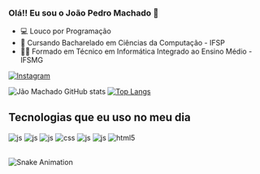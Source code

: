 ### Olá!! Eu sou o João Pedro Machado 👋

- 💻 Louco por Programação
- 📘 Cursando Bacharelado em Ciências da Computação - IFSP
- 👨‍🎓 Formado em Técnico em Informática Integrado ao Ensino Médio - IFSMG

[![Instagram](https://img.shields.io/badge/Instagram-E4405F?style=for-the-badge&logo=instagram&logoColor=white)](https://instagram.com/machado.jp_/)

![Jão Machado GitHub stats](https://github-readme-stats.vercel.app/api?username=JaoMachado&show_icons=true&theme=transparent)
[![Top Langs](https://github-readme-stats.vercel.app/api/top-langs/?username=JaoMachado&langs_count=8&count_private=false&layout=compact&theme=react&hide_border=true&bg_color=0D1117)](https://github.com/JaoMachado/github-readme-stats)

## Tecnologias que eu uso no meu dia

<div style="display: inline_block">
  <img align="center" alt="js" src="https://img.shields.io/badge/Java-ED8B00?style=for-the-badge&logo=openjdk&logoColor=white" />
  <img align="center" alt="js" src="https://img.shields.io/badge/JavaScript-F7DF1E?style=for-the-badge&logo=javascript&logoColor=black" />
  <img align="center" alt="js" src="https://img.shields.io/badge/C-00599C?style=for-the-badge&logo=c&logoColor=white" />
  <img align="center" alt="css" src="https://img.shields.io/badge/CSS3-1572B6?style=for-the-badge&logo=css3&logoColor=white" />
  <img align="center" alt="js" src="https://img.shields.io/badge/PHP-777BB4?style=for-the-badge&logo=php&logoColor=white" />
  <img align="center" alt="js" src="https://img.shields.io/badge/MySQL-00000F?style=for-the-badge&logo=mysql&logoColor=white" />
  <img align="center" alt="html5" src="https://img.shields.io/badge/HTML5-E34F26?style=for-the-badge&logo=html5&logoColor=white" />
  
  
  
 
</div><br/>

![Snake Animation](https://github.com/JaoMachado/JaoMachado/blob/output/github-contribution-grid-snake.svg)
